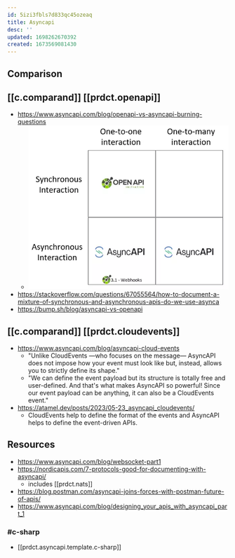 ```yaml
---
id: 5izi3fbls7d833qc45ozeaq
title: Asyncapi
desc: ''
updated: 1698262670392
created: 1673569081430
---
```




## Comparison

## [[c.comparand]] [[prdct.openapi]] 

- https://www.asyncapi.com/blog/openapi-vs-asyncapi-burning-questions
  - ![](/assets/images/2023-09-29-11-33-20.png)
- https://stackoverflow.com/questions/67055564/how-to-document-a-mixture-of-synchronous-and-asynchronous-apis-do-we-use-asynca
- https://bump.sh/blog/asyncapi-vs-openapi

## [[c.comparand]] [[prdct.cloudevents]]

- https://www.asyncapi.com/blog/asyncapi-cloud-events
  - "Unlike CloudEvents —who focuses on the message— AsyncAPI does not impose how your event must look like but, instead, allows you to strictly define its shape."
  - "We can define the event payload but its structure is totally free and user-defined. And that's what makes AsyncAPI so powerful! Since our event payload can be anything, it can also be a CloudEvents event."
- https://atamel.dev/posts/2023/05-23_asyncapi_cloudevents/
  - CloudEvents help to define the format of the events and AsyncAPI helps to define the event-driven APIs.

## Resources

- https://www.asyncapi.com/blog/websocket-part1
- https://nordicapis.com/7-protocols-good-for-documenting-with-asyncapi/
  - includes [[prdct.nats]]
- https://blog.postman.com/asyncapi-joins-forces-with-postman-future-of-apis/
- https://www.asyncapi.com/blog/designing_your_apis_with_asyncapi_part_1

### #c-sharp

- [[prdct.asyncapi.template.c-sharp]]